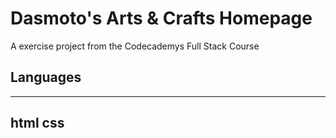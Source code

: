 # Dasmoto's Arts & Crafts Homepage

A exercise project from the Codecademys Full Stack Course

## Languages
--------------
html
css
--------------